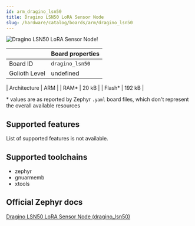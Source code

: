 ```yaml
---
id: arm_dragino_lsn50
title: Dragino LSN50 LoRA Sensor Node
slug: /hardware/catalog/boards/arm/dragino_lsn50
---
```


[//]: # (This is an auto-generated file, do not edit! Changes to it will be lost upon re-generation)

![Dragino LSN50 LoRA Sensor Node!](/img/boards/arm/dragino_lsn50.png "Dragino LSN50 LoRA Sensor Node")

|                | Board properties     |
| -------------  | -------------------- |
| Board ID       | `dragino_lsn50` |
| Golioth Level  | undefined       |

| Architecture   | ARM |
| RAM*           | 20 kB |
| Flash*         | 192 kB |

\* values are as reported by Zephyr `.yaml` board files, which don't represent the overall available resources



## Supported features

List of supported features is not available.

## Supported toolchains

* zephyr
* gnuarmemb
* xtools

## Official Zephyr docs

[Dragino LSN50 LoRA Sensor Node (dragino_lsn50)](https://docs.zephyrproject.org/latest/boards/arm/dragino_lsn50/doc/index.html)
